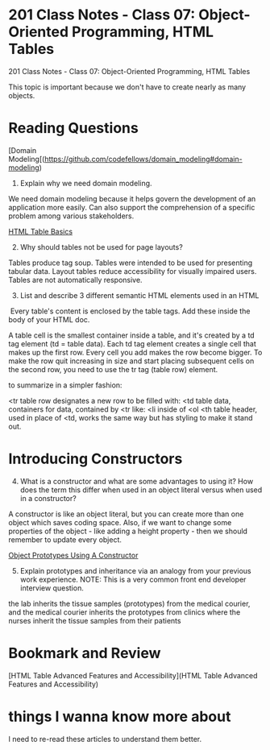 # 201 Class Notes - Class 07: Object-Oriented Programming, HTML Tables

201 Class Notes - Class 07: Object-Oriented Programming, HTML Tables

This topic is important because we don't have to create nearly as many objects.

# Reading Questions

[Domain Modeling[(https://github.com/codefellows/domain_modeling#domain-modeling)

1. Explain why we need domain modeling.  

We need domain modeling because it helps govern the development of an application more easily. Can also support the comprehension of a specific problem among various stakeholders. 

[HTML Table Basics](https://developer.mozilla.org/en-US/docs/Learn/HTML/Tables/Basics)

2. Why should tables not be used for page layouts?

Tables produce tag soup. Tables were intended to be used for presenting tabular data. Layout tables reduce accessibility for visually impaired users. Tables are not automatically responsive.

3. List and describe 3 different semantic HTML elements used in an HTML

 Every table's content is enclosed by the table tags. Add these inside the body of your HTML doc. 

A table cell is the smallest container inside a table, and it's created by a td tag element (td = table data). Each td tag element creates a single cell that makes up the first row. Every cell you add makes the row become bigger. To make the row quit increasing in size and start placing subsequent cells on the second row, you need to use the tr tag (table row) element.

to summarize in a simpler fashion:

<tr table row designates a new row to be filled with:
<td table data, containers for data, contained by <tr like: <li inside of <ol
<th table header, used in place of <td, works the same way but has styling to make it stand out.

# Introducing Constructors

4. What is a constructor and what are some advantages to using it? How does the term this differ when used in an object literal versus when used in a constructor? 

A constructor is like an object literal, but you can create more than one object which saves coding space. Also, if we want to change some properties of the object - like adding a height property - then we should remember to update every object.

[Object Prototypes Using A Constructor](https://ui.dev/beginners-guide-to-javascript-prototype)

5. Explain prototypes and inheritance via an analogy from your previous work experience. NOTE: This is a very common front end developer interview question. 

the lab inherits the tissue samples (prototypes) from the medical courier, and the medical courier inherits the prototypes from clinics where the nurses inherit the tissue samples from their patients

# Bookmark and Review

[HTML Table Advanced Features and Accessibility](HTML Table Advanced Features and Accessibility)

# things I wanna know more about

I need to re-read these articles to understand them better. 
  
  
